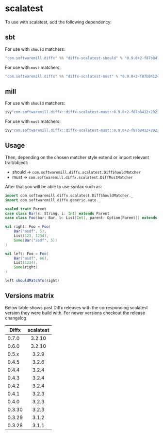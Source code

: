 # scalatest

To use with scalatest, add the following dependency:

## sbt

For use with `should` matchers:
```scala
"com.softwaremill.diffx" %% "diffx-scalatest-should" % "0.9.0+2-f87b8412+20230924-1748-SNAPSHOT" % Test
```

For use with `must` matchers:
```scala
"com.softwaremill.diffx" %% "diffx-scalatest-must" % "0.9.0+2-f87b8412+20230924-1748-SNAPSHOT" % Test
```

## mill

For use with `should` matchers:
```scala
ivy"com.softwaremill.diffx::diffx-scalatest-must::0.9.0+2-f87b8412+20230924-1748-SNAPSHOT"
```

For use with `must` matchers:
```scala
ivy"com.softwaremill.diffx::diffx-scalatest-must::0.9.0+2-f87b8412+20230924-1748-SNAPSHOT"
```

## Usage

Then, depending on the chosen matcher style extend or import relevant trait/object:
- should -> `com.softwaremill.diffx.scalatest.DiffShouldMatcher`
- must -> `com.softwaremill.diffx.scalatest.DiffMustMatcher`

After that you will be able to use syntax such as:

```scala
import com.softwaremill.diffx.scalatest.DiffShouldMatcher._
import com.softwaremill.diffx.generic.auto._

sealed trait Parent
case class Bar(s: String, i: Int) extends Parent
case class Foo(bar: Bar, b: List[Int], parent: Option[Parent]) extends Parent

val right: Foo = Foo(
    Bar("asdf", 5),
    List(123, 1234),
    Some(Bar("asdf", 5))
)

val left: Foo = Foo(
    Bar("asdf", 66),
    List(1234),
    Some(right)
)

left shouldMatchTo(right)
```

## Versions matrix

Below table shows past Diffx releases with the corresponding scalatest version they were build with.
For newer versions checkout the release changelog.

| Diffx  | scalatest |
|--------|:---------:|
| 0.7.0  |  3.2.10   |
| 0.6.0  |  3.2.10   |
| 0.5.x  |   3.2.9   |
| 0.4.5  |   3.2.6   |
| 0.4.4  |   3.2.4   |
| 0.4.3  |   3.2.4   |
| 0.4.2  |   3.2.4   |
| 0.4.1  |   3.2.3   |
| 0.4.0  |   3.2.3   |
| 0.3.30 |   3.2.3   |
| 0.3.29 |   3.1.2   |
| 0.3.28 |   3.1.1   |

